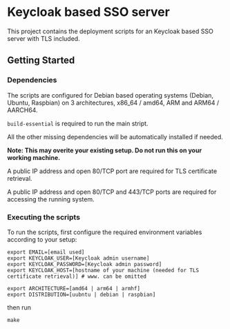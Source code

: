 # Keycloak based SSO server

This project contains the deployment scripts for an Keycloak based SSO server with TLS included.

## Getting Started

### Dependencies

The scripts are configured for Debian based operating systems (Debian, Ubuntu, Raspbian) on 3 architectures, x86_64 / amd64, ARM and ARM64 / AARCH64.

`build-essential` is required to run the main stript.

All the other missing dependencies will be automatically installed if needed.

**Note: This may overite your existing setup. Do not run this on your working machine.**

A public IP address and open 80/TCP port are required for TLS certificate retrieval.

A public IP address and open 80/TCP and 443/TCP ports are required for accessing the running system.

### Executing the scripts

To run the scripts, first configure the required environment variables according to your setup:

    export EMAIL=[email used]
    export KEYCLOAK_USER=[Keycloak admin username]
    export KEYCLOAK_PASSWORD=[Keycloak admin password]
    export KEYCLOAK_HOST=[hostname of your machine (needed for TLS certificate retrieval)] # www. can be omitted

    export ARCHITECTURE=[amd64 | arm64 | armhf]
    export DISTRIBUTION=[uubntu | debian | raspbian]

then run

    make

